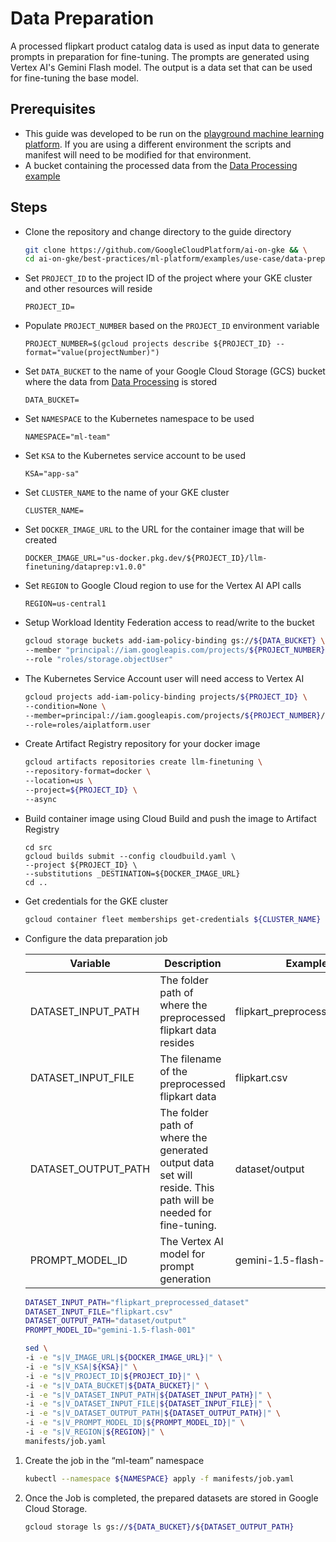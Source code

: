 # Data Preparation

A processed flipkart product catalog data is used as input data to generate prompts in preparation for fine-tuning.
The prompts are generated using Vertex AI's Gemini Flash model. The output is a data set that can be used for fine-tuning
the base model.

## Prerequisites

- This guide was developed to be run on the [playground machine learning platform](/best-practices/ml-platform/examples/platform/playground/README.md). If you are using a different environment the scripts and manifest will need to be modified for that environment.
- A bucket containing the processed data from the [Data Processing example](../../data-processing/ray)

## Steps

- Clone the repository and change directory to the guide directory

  ```sh
  git clone https://github.com/GoogleCloudPlatform/ai-on-gke && \
  cd ai-on-gke/best-practices/ml-platform/examples/use-case/data-preparation/gemma-it
  ```

- Set `PROJECT_ID` to the project ID of the project where your GKE cluster and other resources will reside

  ```
  PROJECT_ID=
  ```

- Populate `PROJECT_NUMBER` based on the `PROJECT_ID` environment variable

  ```
  PROJECT_NUMBER=$(gcloud projects describe ${PROJECT_ID} --format="value(projectNumber)")
  ```

- Set `DATA_BUCKET` to the name of your Google Cloud Storage (GCS) bucket where the data from [Data Processing](../../data-processing/ray) is stored

  ```
  DATA_BUCKET=
  ```

- Set `NAMESPACE` to the Kubernetes namespace to be used

  ```
  NAMESPACE="ml-team"
  ```

- Set `KSA` to the Kubernetes service account to be used

  ```
  KSA="app-sa"
  ```

- Set `CLUSTER_NAME` to the name of your GKE cluster

  ```
  CLUSTER_NAME=
  ```

- Set `DOCKER_IMAGE_URL` to the URL for the container image that will be created

  ```
  DOCKER_IMAGE_URL="us-docker.pkg.dev/${PROJECT_ID}/llm-finetuning/dataprep:v1.0.0"
  ```

- Set `REGION` to Google Cloud region to use for the Vertex AI API calls

  ```
  REGION=us-central1
  ```

- Setup Workload Identity Federation access to read/write to the bucket

  ```sh
  gcloud storage buckets add-iam-policy-binding gs://${DATA_BUCKET} \
  --member "principal://iam.googleapis.com/projects/${PROJECT_NUMBER}/locations/global/workloadIdentityPools/${PROJECT_ID}.svc.id.goog/subject/ns/${NAMESPACE}/sa/${KSA}" \
  --role "roles/storage.objectUser"
  ```

- The Kubernetes Service Account user will need access to Vertex AI

  ```sh
  gcloud projects add-iam-policy-binding projects/${PROJECT_ID} \
  --condition=None \
  --member=principal://iam.googleapis.com/projects/${PROJECT_NUMBER}/locations/global/workloadIdentityPools/${PROJECT_ID}.svc.id.goog/subject/ns/${NAMESPACE}/sa/${KSA} \
  --role=roles/aiplatform.user
  ```

- Create Artifact Registry repository for your docker image

  ```sh
  gcloud artifacts repositories create llm-finetuning \
  --repository-format=docker \
  --location=us \
  --project=${PROJECT_ID} \
  --async
  ```

- Build container image using Cloud Build and push the image to Artifact Registry

  ```
  cd src
  gcloud builds submit --config cloudbuild.yaml \
  --project ${PROJECT_ID} \
  --substitutions _DESTINATION=${DOCKER_IMAGE_URL}
  cd ..
  ```

- Get credentials for the GKE cluster

  ```sh
  gcloud container fleet memberships get-credentials ${CLUSTER_NAME} --project ${PROJECT_ID}
  ```

- Configure the data preparation job

  | Variable            | Description                                                                                                   | Example                       |
  | ------------------- | ------------------------------------------------------------------------------------------------------------- | ----------------------------- |
  | DATASET_INPUT_PATH  | The folder path of where the preprocessed flipkart data resides                                               | flipkart_preprocessed_dataset |
  | DATASET_INPUT_FILE  | The filename of the preprocessed flipkart data                                                                | flipkart.csv                  |
  | DATASET_OUTPUT_PATH | The folder path of where the generated output data set will reside. This path will be needed for fine-tuning. | dataset/output                |
  | PROMPT_MODEL_ID     | The Vertex AI model for prompt generation                                                                     | gemini-1.5-flash-001          |

  ```sh
  DATASET_INPUT_PATH="flipkart_preprocessed_dataset"
  DATASET_INPUT_FILE="flipkart.csv"
  DATASET_OUTPUT_PATH="dataset/output"
  PROMPT_MODEL_ID="gemini-1.5-flash-001"
  ```

  ```sh
  sed \
  -i -e "s|V_IMAGE_URL|${DOCKER_IMAGE_URL}|" \
  -i -e "s|V_KSA|${KSA}|" \
  -i -e "s|V_PROJECT_ID|${PROJECT_ID}|" \
  -i -e "s|V_DATA_BUCKET|${DATA_BUCKET}|" \
  -i -e "s|V_DATASET_INPUT_PATH|${DATASET_INPUT_PATH}|" \
  -i -e "s|V_DATASET_INPUT_FILE|${DATASET_INPUT_FILE}|" \
  -i -e "s|V_DATASET_OUTPUT_PATH|${DATASET_OUTPUT_PATH}|" \
  -i -e "s|V_PROMPT_MODEL_ID|${PROMPT_MODEL_ID}|" \
  -i -e "s|V_REGION|${REGION}|" \
  manifests/job.yaml
  ```

1. Create the job in the “ml-team” namespace

   ```sh
   kubectl --namespace ${NAMESPACE} apply -f manifests/job.yaml
   ```

1. Once the Job is completed, the prepared datasets are stored in Google Cloud Storage.

   ```sh
   gcloud storage ls gs://${DATA_BUCKET}/${DATASET_OUTPUT_PATH}
   ```

